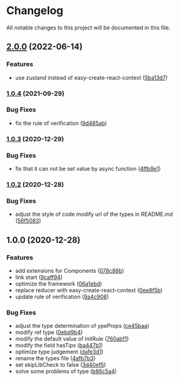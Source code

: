 # Changelog

All notable changes to this project will be documented in this file.

## [2.0.0](https://github.com/zixiCat/form-bunch/compare/v1.0.4...v2.0.0) (2022-06-14)


### Features

* use zustand instead of easy-create-react-context ([5ba13d7](https://github.com/zixiCat/form-bunch/commit/5ba13d7c52995dc6bcd3e9602dc869eac744133a))

### [1.0.4](https://github.com/zixiCat/form-bunch/compare/v1.0.3...v1.0.4) (2021-09-29)


### Bug Fixes

* fix the rule of verification ([9d485ab](https://github.com/zixiCat/form-bunch/commit/9d485abd91e76799c71cbbb88ef4c141e2be3f83))

### [1.0.3](https://github.com/zixiCat/form-bunch/compare/v1.0.2...v1.0.3) (2020-12-29)


### Bug Fixes

* fix that it can not be set value by async function ([4ffb9e1](https://github.com/zixiCat/form-bunch/commit/4ffb9e13682f01a4d3c5ddb52bf871da9993cbd1))

### [1.0.2](https://github.com/zixiCat/form-bunch/compare/v1.0.0...v1.0.2) (2020-12-28)


### Bug Fixes

* adjust the style of code modify url of the types in README.md ([56f5083](https://github.com/zixiCat/form-bunch/commit/56f508352df68d37f678079df0cbe66e3d9a97b5))

## 1.0.0 (2020-12-28)


### Features

* add extensions for Components ([078c88b](https://github.com/zixiCat/form-bunch/commit/078c88b42a211b2d1e9c233f0cb3d8ac36fded4b))
* link start ([9caff94](https://github.com/zixiCat/form-bunch/commit/9caff941a9fcaed234da96f991aa6dc15cb324bb))
* optimize the framework ([06a1ebd](https://github.com/zixiCat/form-bunch/commit/06a1ebd3c1eb4af18615c8296316c209f35cee7d))
* replace reducer with easy-create-react-context ([0ee8f5b](https://github.com/zixiCat/form-bunch/commit/0ee8f5b8cc0de79c93e56a6df2c1c01f8a6c7af3))
* update rule of verification ([9a4c908](https://github.com/zixiCat/form-bunch/commit/9a4c9088c670b91ed50a11d39bcc5f7f39f8cb32))


### Bug Fixes

* adjust the type determination of 	ypeProps ([ce45baa](https://github.com/zixiCat/form-bunch/commit/ce45baaba880c15226fe1844359132735ad36ca8))
* modify ref type ([0ebd9b4](https://github.com/zixiCat/form-bunch/commit/0ebd9b46e67a7d14132ebfdc2f12736b569890b2))
* modify the default value of initRule ([760abf1](https://github.com/zixiCat/form-bunch/commit/760abf1bfd3c14316ecef81f538717a84798e65c))
* modify the field hasTips ([ba447b1](https://github.com/zixiCat/form-bunch/commit/ba447b1f6f96f41fe901d744fe76bcfa1a89144b))
* optimize type judgement ([dafe3d1](https://github.com/zixiCat/form-bunch/commit/dafe3d1b249145bff622eefa2e7746b1a86678e6))
* rename the types file ([4afb7b3](https://github.com/zixiCat/form-bunch/commit/4afb7b3cda32f51d2f2fa040fe29f6ce0bf15ecc))
* set skipLibCheck to false ([3d40ef5](https://github.com/zixiCat/form-bunch/commit/3d40ef5aa75c5f957bb2f083698ab9ac97f04fd5))
* solve some problems of type ([b86c5a4](https://github.com/zixiCat/form-bunch/commit/b86c5a4c0028a7758ac64f6a0995eca7d1889246))
